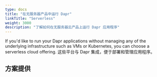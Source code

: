 ```yaml
---
type: docs
title: "在无服务器产品中运行 Dapr"
linkTitle: "Serverless"
weight: 3000
description: "了解如何在无服务器云产品上运行 Dapr 应用程序"
---
```


If you'd like to run your Dapr applications without managing any of the underlying infrastructure such as VMs or Kubernetes, you can choose a serverless cloud offering. 这些平台与 Dapr 集成，便于部署和管理应用程序。

## 方案提供

